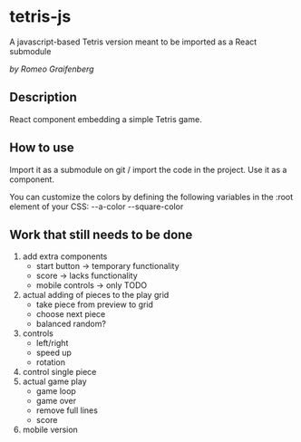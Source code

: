 # tetris-js
A javascript-based Tetris version meant to be imported as a React submodule

_by Romeo Graifenberg_

## Description

React component embedding a simple Tetris game.

## How to use

Import it as a submodule on git / import the code in the project.
Use it as a component.

You can customize the colors by defining the following variables in the :root element of your CSS:
    --a-color
    --square-color

## Work that still needs to be done

1. add extra components
    - start button
        -> temporary functionality
    - score
        -> lacks functionality
    - mobile controls
        -> only TODO
2. actual adding of pieces to the play grid
    - take piece from preview to grid
    - choose next piece
    - balanced random?
3. controls
    - left/right
    - speed up
    - rotation
4. control single piece
5. actual game play
    - game loop
    - game over
    - remove full lines
    - score
6. mobile version
